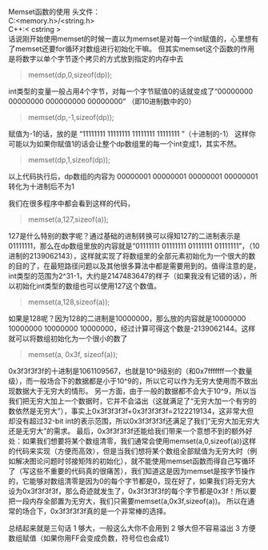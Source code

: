 Memset函数的使用
头文件：    
C:<memory.h>/<string.h>     
C++:< cstring >  
话说刚开始使用memset的时候一直以为memset是对每一个int赋值的，心里想有了memset还要for循环对数组进行初始化干嘛。
但其实memset这个函数的作用是将数字以单个字节逐个拷贝的方式放到指定的内存中去

>memset(dp,0,sizeof(dp));  

int类型的变量一般占用4个字节，对每一个字节赋值0的话就变成了“00000000 00000000 000000000 00000000” （即10进制数中的0）

>memset(dp,-1,sizeof(dp));  

赋值为-1的话，放的是 “11111111 11111111 11111111 11111111 ”（十进制的-1）
这样你可能以为如果你赋值1的话会让整个dp数组里的每一个int变成1，其实不然。

>memset(dp,1,sizeof(dp));   

以上代码执行后，dp数组的内容为 00000001 00000001 00000001 00000001 转化为十进制后不为1

我们在很多程序中都会看到这样的代码，

>memset(a,127,sizeof(a));

127是什么特别的数字呢？通过基础的进制转换可以得知127的二进制表示是01111111，那么在dp数组里放的内容就是“01111111 01111111 01111111 01111111”，（10进制的2139062143），这样就实现了将数组里的全部元素初始化为一个很大的数的目的了，在最短路径问题以及其他很多算法中都是需要用到的。值得注意的是，int类型的范围为2^31-1，大约是2147483647的样子（如果我没有记错的话），所以初始化int类型的数组也可以使用127这个数值。


>memset(a,128,sizeof(a));

如果是128呢？因为128的二进制是10000000，那么放的内容就是10000000 10000000 10000000 10000000，经过计算可得这个数是-2139062144。这样就可以将数组初始化为一个很小的数了

>memset(a, 0x3f, sizeof(a));

0x3f3f3f3f的十进制是1061109567，也就是10^9级别的（和0x7fffffff一个数量级），而一般场合下的数据都是小于10^9的，所以它可以作为无穷大使用而不致出现数据大于无穷大的情形。
另一方面，由于一般的数据都不会大于10^9，所以当我们把无穷大加上一个数据时，它并不会溢出（这就满足了“无穷大加一个有穷的数依然是无穷大”），事实上0x3f3f3f3f+0x3f3f3f3f=2122219134，这非常大但却没有超过32-bit int的表示范围，所以0x3f3f3f3f还满足了我们“无穷大加无穷大还是无穷大”的需求。
最后，0x3f3f3f3f还能给我们带来一个意想不到的额外好处：如果我们想要将某个数组清零，我们通常会使用memset(a,0,sizeof(a))这样的代码来实现（方便而高效），但是当我们想将某个数组全部赋值为无穷大时（例如解决图论问题时邻接矩阵的初始化），就不能使用memset函数而得自己写循环了（写这些不重要的代码真的很痛苦），我们知道这是因为memset是按字节操作的，它能够对数组清零是因为0的每个字节都是0，现在好了，如果我们将无穷大设为0x3f3f3f3f，那么奇迹就发生了，0x3f3f3f3f的每个字节都是0x3f！所以要把一段内存全部置为无穷大，我们只需要memset(a,0x3f,sizeof(a))。
所以在通常的场合下，0x3f3f3f3f真的是一个非常棒的选择。

总结起来就是三句话
1 够大，一般这么大你不会用到
2 够大但不容易溢出
3 方便数组赋值（如果你用FF会变成负数，符号位也会成1）
